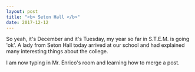 ```yaml
---
layout: post
title: "<b> Seton Hall </b>"
date: 2017-12-12
---
```


<p>
So yeah, it's December and it's Tuesday, my year so far in S.T.E.M. is going 'ok'. 
A lady from Seton Hall today arrived at our school and had explained many interesting things about
the college. 
</p>

I am now typing in Mr. Enrico's room and learning how to merge a post.
